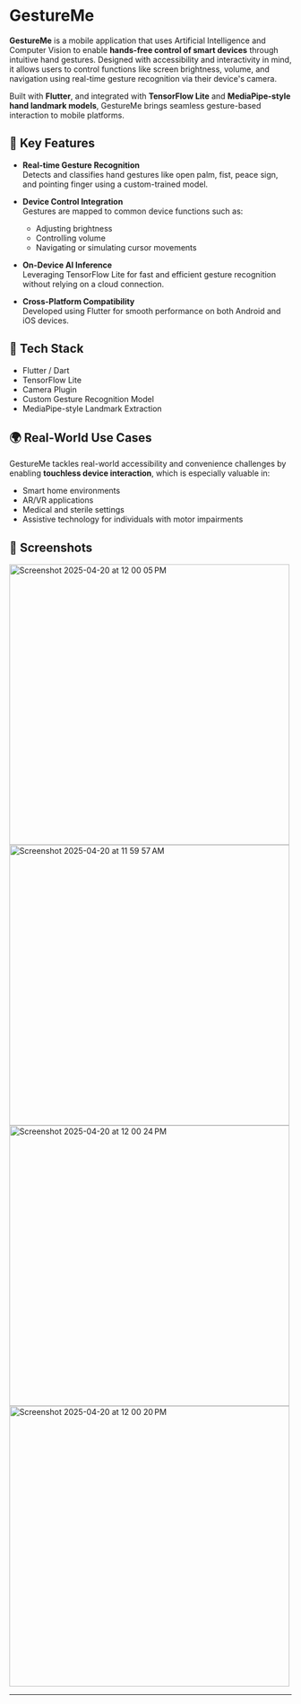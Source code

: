 # GestureMe

**GestureMe** is a mobile application that uses Artificial Intelligence and Computer Vision to enable **hands-free control of smart devices** through intuitive hand gestures. Designed with accessibility and interactivity in mind, it allows users to control functions like screen brightness, volume, and navigation using real-time gesture recognition via their device's camera.

Built with **Flutter**, and integrated with **TensorFlow Lite** and **MediaPipe-style hand landmark models**, GestureMe brings seamless gesture-based interaction to mobile platforms.

## 🚀 Key Features

- **Real-time Gesture Recognition**  
  Detects and classifies hand gestures like open palm, fist, peace sign, and pointing finger using a custom-trained model.

- **Device Control Integration**  
  Gestures are mapped to common device functions such as:
  - Adjusting brightness  
  - Controlling volume  
  - Navigating or simulating cursor movements

- **On-Device AI Inference**  
  Leveraging TensorFlow Lite for fast and efficient gesture recognition without relying on a cloud connection.

- **Cross-Platform Compatibility**  
  Developed using Flutter for smooth performance on both Android and iOS devices.

## 🧠 Tech Stack

- Flutter / Dart  
- TensorFlow Lite  
- Camera Plugin  
- Custom Gesture Recognition Model  
- MediaPipe-style Landmark Extraction

## 🌍 Real-World Use Cases

GestureMe tackles real-world accessibility and convenience challenges by enabling **touchless device interaction**, which is especially valuable in:

- Smart home environments  
- AR/VR applications  
- Medical and sterile settings  
- Assistive technology for individuals with motor impairments

## 📸 Screenshots

<img width="500" alt="Screenshot 2025-04-20 at 12 00 05 PM" src="https://github.com/user-attachments/assets/68730d8c-1d64-440e-9184-b73979e33338" />
<img width="500" alt="Screenshot 2025-04-20 at 11 59 57 AM" src="https://github.com/user-attachments/assets/2eb5a08a-57c3-48e7-8086-48d4c5db056c" />
<img width="500" alt="Screenshot 2025-04-20 at 12 00 24 PM" src="https://github.com/user-attachments/assets/833b8327-cf44-4f85-b90e-af4b6d0f1ad3" />
<img width="500" alt="Screenshot 2025-04-20 at 12 00 20 PM" src="https://github.com/user-attachments/assets/5baabbfe-3eea-48c4-84a4-4715aca58ed6" />

---

